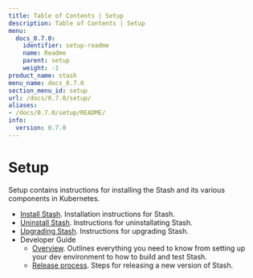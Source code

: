 ```yaml
---
title: Table of Contents | Setup
description: Table of Contents | Setup
menu:
  docs_0.7.0:
    identifier: setup-readme
    name: Readme
    parent: setup
    weight: -1
product_name: stash
menu_name: docs_0.7.0
section_menu_id: setup
url: /docs/0.7.0/setup/
aliases:
- /docs/0.7.0/setup/README/
info:
  version: 0.7.0
---
```


# Setup

Setup contains instructions for installing the Stash and its various components in Kubernetes.

- [Install Stash](/docs/0.7.0/setup/install). Installation instructions for Stash.
- [Uninstall Stash](/docs/0.7.0/setup/uninstall). Instructions for uninstallating Stash.
- [Upgrading Stash](/docs/0.7.0/setup/upgrade). Instructions for upgrading Stash.
- Developer Guide
  - [Overview](/docs/0.7.0/setup/developer-guide/overview). Outlines everything you need to know from setting up your dev environment to how to build and test Stash.
  - [Release process](/docs/0.7.0/setup/developer-guide/release). Steps for releasing a new version of Stash.
